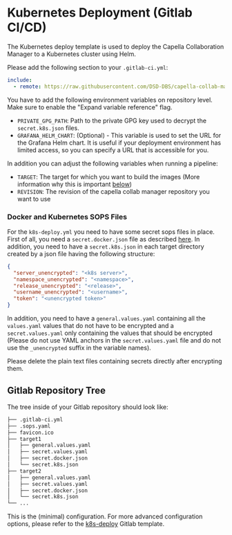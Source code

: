 <!--
 ~ SPDX-FileCopyrightText: Copyright DB InfraGO AG and contributors
 ~ SPDX-License-Identifier: Apache-2.0
 -->

# Kubernetes Deployment (Gitlab CI/CD)

The Kubernetes deploy template is used to deploy the Capella Collaboration
Manager to a Kubernetes cluster using Helm.

Please add the following section to your `.gitlab-ci.yml`:

```yaml
include:
  - remote: https://raw.githubusercontent.com/DSD-DBS/capella-collab-manager/${CAPELLA_COLLABORATION_MANAGER_REVISION}/ci-templates/gitlab/k8s-deploy.yml
```

You have to add the following environment variables on repository level. Make
sure to enable the "Expand variable reference" flag.

- `PRIVATE_GPG_PATH`: Path to the private GPG key used to decrypt the
  `secret.k8s.json` files.
- `GRAFANA_HELM_CHART`: (Optional) - This variable is used to set the URL for
  the Grafana Helm chart. It is useful if your deployment environment has
  limited access, so you can specify a URL that is accessible for you.

In addition you can adjust the following variables when running a pipeline:

- `TARGET`: The target for which you want to build the images (More information
  why this is important [below](#docker-and-kubernetes-sops-files))
- `REVISION`: The revision of the capella collab manager repository you want to
  use

### Docker and Kubernetes SOPS Files

For the `k8s-deploy.yml` you need to have some secret sops files in place.
First of all, you need a `secret.docker.json` file as described
[here](#docker-sops-file). In addition, you need to have a `secret.k8s.json` in
each target directory created by a json file having the following structure:

```json
{
  "server_unencrypted": "<k8s server>",
  "namespace_unencrypted": "<namespace>",
  "release_unencrypted": "<release>",
  "username_unencrypted": "<username>",
  "token": "<unencrypted token>"
}
```

In addition, you need to have a `general.values.yaml` containing all the
`values.yaml` values that do not have to be encrypted and a
`secret.values.yaml` only containing the values that should be encrypted
(Please do not use YAML anchors in the `secret.values.yaml` file and do not use
the `_unencrypted` suffix in the variable names).

Please delete the plain text files containing secrets directly after encrypting
them.

## Gitlab Repository Tree

The tree inside of your Gitlab repository should look like:

```zsh
├── .gitlab-ci.yml
├── .sops.yaml
├── favicon.ico
├── target1
│   ├── general.values.yaml
│   ├── secret.values.yaml
│   ├── secret.docker.json
│   └── secret.k8s.json
├── target2
│   ├── general.values.yaml
│   ├── secret.values.yaml
│   ├── secret.docker.json
│   └── secret.k8s.json
└── ...
```

This is the (minimal) configuration. For more advanced configuration options,
please refer to the
[k8s-deploy](https://github.com/DSD-DBS/capella-collab-manager/blob/main/ci-templates/gitlab/k8s-deploy.yml)
Gitlab template.
